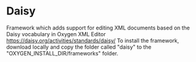 Daisy
=====

Framework which adds support for editing XML documents based on the Daisy vocabulary in Oxygen XML Editor
https://daisy.org/activities/standards/daisy/
To install the framework, download locally and copy the folder called "daisy" to the "OXYGEN_INSTALL_DIR/frameworks" folder.
